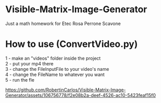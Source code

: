 # Visible-Matrix-Image-Generator
Just a math homework for Etec Rosa Perrone Scavone

# How to use (ConvertVideo.py)
1 - make an "videos" folder inside the project <br/>
2 - put your mp4 there <br/>
3 - change the FileInputFile to your video's name <br/>
4 - change the FileName to whatever you want <br/>
5 - run the fle

https://github.com/RobertinCarlos/Visible-Matrix-Image-Generator/assets/106756778/f2e08b2a-deef-4526-ac10-5423feaf15f0

